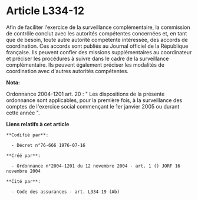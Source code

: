 # Article L334-12

Afin de faciliter l'exercice de la surveillance complémentaire, la commission de contrôle conclut avec les autorités
compétentes concernées et, en tant que de besoin, toute autre autorité compétente intéressée, des accords de coordination.
Ces accords sont publiés au Journal officiel de la République française. Ils peuvent confier des missions supplémentaires au
coordinateur et préciser les procédures à suivre dans le cadre de la surveillance complémentaire. Ils peuvent également
préciser les modalités de coordination avec d'autres autorités compétentes.

**Nota:**

Ordonnance 2004-1201 art. 20 : " Les dispositions de la présente ordonnance sont applicables, pour la première fois, à la
surveillance des comptes de l'exercice social commençant le 1er janvier 2005 ou durant cette année ".

**Liens relatifs à cet article**

	**Codifié par**:

	  - Décret n°76-666 1976-07-16

	**Créé par**:

	  - Ordonnance n°2004-1201 du 12 novembre 2004 - art. 1 () JORF 16 novembre 2004

	**Cité par**:

	  - Code des assurances - art. L334-19 (Ab)
